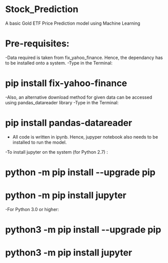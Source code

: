 # Stock_Prediction
A basic Gold ETF Price Prediction model using Machine Learning

# Pre-requisites:

-Data required is taken from fix_yahoo_finance. Hence, the dependancy has to be installed onto a system.
-Type in the Terminal:
# pip install fix-yahoo-finance
-Also, an alternative download method for given data can be accessed using pandas_datareader library
-Type in the Terminal:
# pip install pandas-datareader

- All code is written in ipynb. Hence, jupyper notebook also needs to be installed to run the model.

-To install jupyter on the system (for Python 2.7) :
# python -m pip install --upgrade pip 
# python -m pip install jupyter

-For Python 3.0 or higher:

# python3 -m pip install --upgrade pip
# python3 -m pip install jupyter
